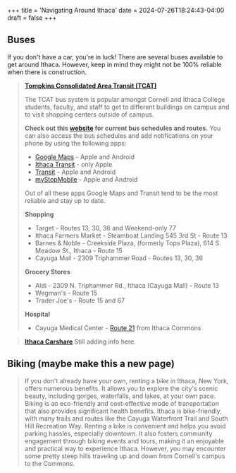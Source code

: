 +++
title = 'Navigating Around Ithaca'
date = 2024-07-26T18:24:43-04:00
draft = false
+++

## Buses

If you don't have a car, you're in luck! There are several buses available to get around Ithaca. However, keep in mind they might not be 100% reliable when there is construction. 

> **[Tompkins Consolidated Area Transit (TCAT)](https://tcatbus.com/)**
> 
> The TCAT bus system is popular amongst Cornell and Ithaca College students, faculty, and staff to get to different buildings on campus and to visit shopping centers outside of campus.
>
> **Check out this [website](https://tcatbus.com/bus-schedules#route13/) for current bus schedules and routes.** You can also access the bus schedules and add notifications on your phone by using the following apps: 
> - [Google Maps](https://play.google.com/store/apps/details?id=com.google.android.apps.maps&hl=en) - Apple and Android
> - [Ithaca Transit](https://apps.apple.com/us/app/ithaca-transit-live-tracking/id1290883721) - only Apple
> - [Transit](https://apps.apple.com/us/app/transit-subway-bus-times/id498151501) - Apple and Android
> - [myStopMobile](https://apps.apple.com/us/app/mystop-mobile/id591959423) - Apple and Android
>
> Out of all these apps Google Maps and Transit tend to be the most reliable and stay up to date.
>
> **Shopping**
> - Target - Routes 13, 30, 36 and Weekend-only 77
> - Ithaca Farmers Market - Steamboat Landing 545 3rd St - Route 13
> - Barnes & Noble - Creekside Plaza, (formerly Tops Plaza), 614 S. Meadow St., Ithaca - Route 15
> - Cayuga Mall - 2309 Triphammer Road - Routes 13, 30, 36
>
>
> **Grocery Stores**
> - Aldi - 2309 N. Triphammer Rd., Ithaca (Cayuga Mall) - Route 13
> - Wegman's - Route 15
> - Trader Joe's - Route 15 and 67
>
> **Hospital**
> - Cayuga Medical Center - [Route 21](https://maps.app.goo.gl/ZWCFDay1dW3xf8Gp8) from Ithaca Commons

> **[Ithaca Carshare](https://www.ithacacarshare.org/)**
> Still adding info here.



## Biking (maybe make this a new page)
> If you don't already have your own, renting a bike in Ithaca, New York, offers numerous benefits. It allows you to explore the city's scenic beauty, including gorges, waterfalls, and lakes, at your own pace. Biking is an eco-friendly and cost-effective mode of transportation that also provides significant health benefits. Ithaca is bike-friendly, with many trails and routes like the Cayuga Waterfront Trail and South Hill Recreation Way. Renting a bike is convenient and helps you avoid parking hassles, especially downtown. It also fosters community engagement through biking events and tours, making it an enjoyable and practical way to experience Ithaca.
> However, you may encounter some pretty steep hills traveling up and down from Cornell's campus to the Commons. 